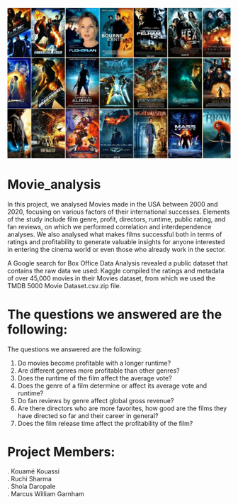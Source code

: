 ![](Images/EOQ_tMzWAAIWpoV.jpg)
# Movie_analysis

In this project, we analysed Movies made in the USA between 2000 and 2020, focusing on various factors of their international successes. Elements of the study include film genre, profit, directors, runtime, public rating, and fan reviews, on which we performed correlation and interdependence analyses. We also analysed what makes films successful both in terms of ratings and profitability to generate valuable insights for anyone interested in entering the cinema world or even those who already work in the sector.

A Google search for Box Office Data Analysis revealed a public dataset that contains the raw data we used:
Kaggle compiled the ratings and metadata of over 45,000 movies in their Movies dataset, from which we used the TMDB 5000 Movie Dataset.csv.zip file.

# The questions we answered are the following:


The questions we answered are the following:

1. Do movies become profitable with a longer runtime?<br>
2. Are different genres more profitable than other genres?<br>
3. Does the runtime of the film affect the average vote?<br>
4. Does the genre of a film determine or affect its average vote and runtime?<br>
5. Do fan reviews by genre affect global gross revenue?<br>
6. Are there directors who are more favorites, how good are the films they have directed so far and their career in general?<br>
7. Does the film release time affect the profitability of the film?<br>

# Project Members:
. Kouamé Kouassi<br>
. Ruchi Sharma<br>
. Shola Daropale<br>
. Marcus William Garnham<br>
